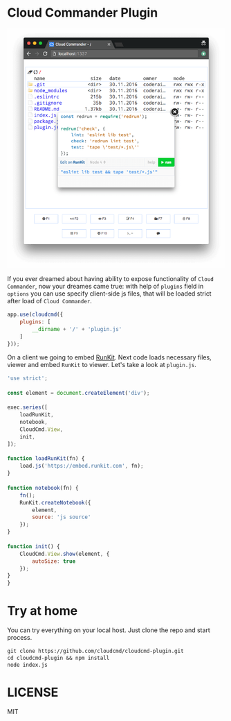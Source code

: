 # Cloud Commander Plugin

![Cloud Commander Plugin](plugin.png)

If you ever dreamed about having ability to expose functionality of `Cloud Commander`, now your dreames came true:
with help of `plugins` field in `options` you can use specify client-side js files, that will be loaded strict after load of `Cloud Commander`.

```js
app.use(cloudcmd({
    plugins: [
        __dirname + '/' + 'plugin.js'
    ]
}));
```

On a client we going to embed [RunKit](https://runkit.com/docs/embed "RunKit").
Next code loads necessary files, viewer and embed `RunKit` to viewer.
Let's take a look at `plugin.js`.

```js
'use strict';

const element = document.createElement('div');

exec.series([
    loadRunKit,
    notebook,
    CloudCmd.View,
    init,
]);

function loadRunKit(fn) {
    load.js('https://embed.runkit.com', fn);
}

function notebook(fn) {
    fn();
    RunKit.createNotebook({
        element,
        source: 'js source'
    });
}

function init() {
    CloudCmd.View.show(element, {
        autoSize: true
    });
}
}
```

# Try at home

You can try everything on your local host.
Just clone the repo and start process.

```
git clone https://github.com/cloudcmd/cloudcmd-plugin.git
cd cloudcmd-plugin && npm install
node index.js
```

# LICENSE
MIT

